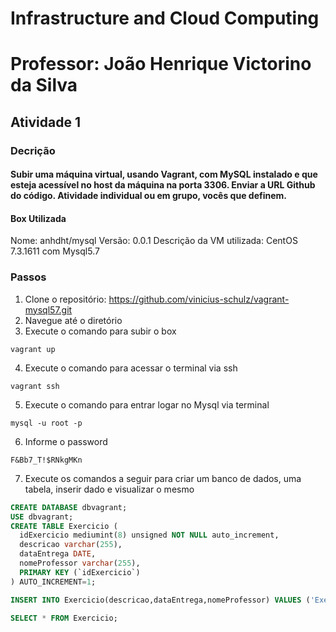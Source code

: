 # Infrastructure and Cloud Computing
# Professor: João Henrique Victorino da Silva 

## Atividade 1
### Decrição
#### Subir uma máquina virtual, usando Vagrant, com MySQL instalado e que esteja acessível no host da máquina na porta 3306. Enviar a URL Github do código. Atividade individual ou em grupo, vocês que definem.

#### Box Utilizada
Nome: anhdht/mysql
Versão: 0.0.1
Descrição da VM utilizada: CentOS 7.3.1611 com Mysql5.7

### Passos
1. Clone o repositório: https://github.com/vinicius-schulz/vagrant-mysql57.git
2. Navegue até o diretório
3. Execute o comando para subir o box

`vagrant up`

4. Execute o comando para acessar o terminal via ssh

`vagrant ssh`

5. Execute o comando para entrar logar no Mysql via terminal

`mysql -u root -p`

6. Informe o password

 `F&Bb7_T!$RNkgMKn`

7. Execute os comandos a seguir para criar um banco de dados, uma tabela, inserir dado e visualizar o mesmo

```sql
CREATE DATABASE dbvagrant;
USE dbvagrant;
CREATE TABLE Exercicio (
  idExercicio mediumint(8) unsigned NOT NULL auto_increment,
  descricao varchar(255),
  dataEntrega DATE,
  nomeProfessor varchar(255),
  PRIMARY KEY (`idExercicio`)
) AUTO_INCREMENT=1;

INSERT INTO Exercicio(descricao,dataEntrega,nomeProfessor) VALUES ('Exercicio 1', STR_TO_DATE('21-04-2021', '%d-%m-%Y'), "Joao Henrique Victorino da Silva");

SELECT * FROM Exercicio;
```
